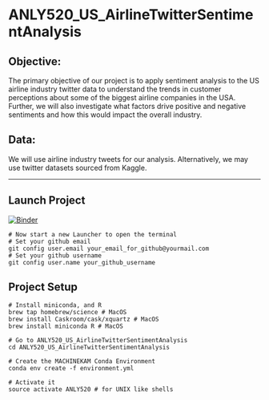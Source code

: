 # ANLY520_US_AirlineTwitterSentimentAnalysis

## Objective:

The primary objective of our project is to apply sentiment analysis to the US airline industry twitter data to understand the trends in customer perceptions about some of the biggest airline companies in the USA. Further, we will also investigate what factors drive positive and negative sentiments and how this would impact the overall industry.

## Data:

We will use airline industry tweets for our analysis. Alternatively, we may use twitter datasets sourced from Kaggle.

---

## Launch Project

[![Binder](https://mybinder.org/badge_logo.svg)](https://mybinder.org/v2/gh/outcastgeek/ANLY520_US_AirlineTwitterSentimentAnalysis.git/master?urlpath=lab/tree/U.S.AirlineTwitterSentimentAnalysis.ipynb)

```{bash}
# Now start a new Launcher to open the terminal
# Set your github email
git config user.email your_email_for_github@yourmail.com
# Set your github username
git config user.name your_github_username
```

## Project Setup

```{bash}
# Install miniconda, and R
brew tap homebrew/science # MacOS
brew install Caskroom/cask/xquartz # MacOS
brew install miniconda R # MacOS

# Go to ANLY520_US_AirlineTwitterSentimentAnalysis
cd ANLY520_US_AirlineTwitterSentimentAnalysis

# Create the MACHINEKAM Conda Environment
conda env create -f environment.yml

# Activate it
source activate ANLY520 # for UNIX like shells
```
